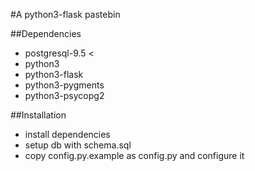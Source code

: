 #A python3-flask pastebin

##Dependencies

* postgresql-9.5 <
* python3
* python3-flask
* python3-pygments
* python3-psycopg2

##Installation

* install dependencies
* setup db with schema.sql
* copy config.py.example as config.py and configure it

